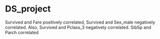 # DS_project


Survived and Fare positively correlated, Survived and Sex_male negatively correlated.
Also, Survived and Pclass_3 negatively correlated. SibSp and Parch correlated
